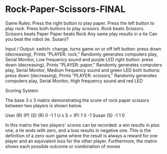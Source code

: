 # Rock-Paper-Scissors-FINAL

Game Rules:
Press the right button to play paper. Press the left button to play rock.
Press both buttons to play scissors.
Rock beats Scissors.
Scissors beats Paper
Paper beats Rock
Any same play results in a tie
Can you beat the robot (ie. Susan)?

Input / Output:
switch: change, turns game on or off
left button: press down (decreasing), Prints ”PLAYER: rock," Randomly generates computers play, Serial Monitor, Low frequency sound and purple LED
right button: press down (decreasing), Prints ”PLAYER: paper," Randomly generates computers play, Serial Monitor, Medium frequency sound and green LED
both buttons:  press down (decreasing), Prints ”PLAYER: scissors," Randomly generates computers play, Serial Monitor, High frequency sound and red LED

Scoring System:

The base 3 x 3 matrix demonstrating the score of rock paper scissors between two
players is shown below.

   User
            (R) (P) (S)
         (R) 0  -1   1
 U x S = (P) 1   0  -1 Susan
         (S) -1  1   0
         
In this matrix the two players' scores can be recorded: a win results in plus one, a tie ends
with zero, and a loss results in negative one. This is the definition of a zero-sum game where
the result is always a reward for one player and an equivalent loss for the other player.
Furthermore, the matrix shows each possible outcome or combination of moves



